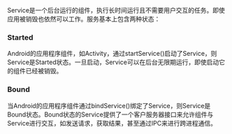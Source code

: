Service是一个后台运行的组件，执行长时间运行且不需要用户交互的任务。即使应用被销毁也依然可以工作。服务基本上包含两种状态：
### Started
Android的应用程序组件，如Activity，通过startService()启动了Service，则Service是Started状态。一旦启动，Service可以在后台无限期运行，即使启动它的组件已经被销毁。
### Bound
当Android的应用程序组件通过bindService()绑定了Service，则Service是Bound状态。Bound状态的Service提供了一个客户服务器接口来允许组件与Service进行交互，如发送请求，获取结果，甚至通过IPC来进行跨进程通信。
